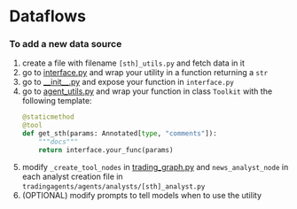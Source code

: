 # Dataflows

### To add a new data source
1. create a file with filename `[sth]_utils.py` and fetch data in it
2. go to [interface.py](./interface.py) and wrap your utility in a function returning a `str`
3. go to [\_\_init\_\_.py](./__init__.py) and expose your function in `interface.py`
4. go to [agent_utils.py](../agents/utils/agent_utils.py) and wrap your function in class `Toolkit` with the following template:
    ``` py
    @staticmethod
    @tool
    def get_sth(params: Annotated[type, "comments"]):
        """docs"""
        return interface.your_func(params)
    ```
5. modify `_create_tool_nodes` in [trading_graph.py](../graph/trading_graph.py) and `news_analyst_node` in each analyst creation file in `tradingagents/agents/analysts/[sth]_analyst.py`
6. (OPTIONAL) modify prompts to tell models when to use the utility